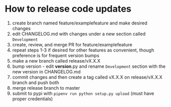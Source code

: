How to release code updates 
===========================

1. create branch named feature/examplefeature and make desired changes
2. edit CHANGELOG.md with changes under a new section called `Development`
3. create, review, and merge PR for feature/examplefeature
4. repeat steps 1-3 if desired for other features as convenient, though preference is for frequent version bumps
5. make a new branch called release/vX.X.X
6. bump version - edit __version__.py and rename `Development` section with the new version in CHANGELOG.md
7. commit changes and then create a tag called vX.X.X on release/vX.X.X branch and push both
8. merge release branch to master
9. submit to pypi with `pipenv run python setup.py upload` (must have proper credentials)
